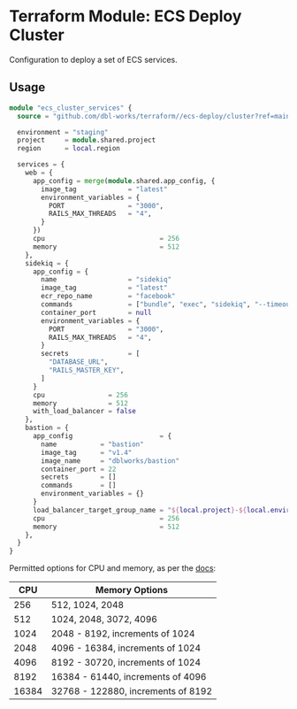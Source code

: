 # Terraform Module: ECS Deploy Cluster

Configuration to deploy a set of ECS services.

## Usage

```terraform
module "ecs_cluster_services" {
  source = "github.com/dbl-works/terraform//ecs-deploy/cluster?ref=main"

  environment = "staging"
  project     = module.shared.project
  region      = local.region

  services = {
    web = {
      app_config = merge(module.shared.app_config, {
        image_tag             = "latest"
        environment_variables = {
          PORT                = "3000",
          RAILS_MAX_THREADS   = "4",
        }
      })
      cpu                             = 256
      memory                          = 512
    },
    sidekiq = {
      app_config = {
        name                  = "sidekiq"
        image_tag             = "latest"
        ecr_repo_name         = "facebook"
        commands              = ["bundle", "exec", "sidekiq", "--timeout", "8", "--concurrency", "4", "--queue", "default"]
        container_port        = null
        environment_variables = {
          PORT                = "3000",
          RAILS_MAX_THREADS   = "4",
        }
        secrets               = [
          "DATABASE_URL",
          "RAILS_MASTER_KEY",
        ]
      }
      cpu                = 256
      memory             = 512
      with_load_balancer = false
    },
    bastion = {
      app_config                      = {
        name           = "bastion"
        image_tag      = "v1.4"
        image_name     = "dblworks/bastion"
        container_port = 22
        secrets        = []
        commands       = []
        environment_variables = {}
      }
      load_balancer_target_group_name = "${local.project}-${local.environment}-ssh"
      cpu                             = 256
      memory                          = 512
    },
  }
}
```

Permitted options for CPU and memory, as per the [docs](https://docs.aws.amazon.com/AmazonECS/latest/developerguide/fargate-tasks-services.html#fargate-tasks-size):

| CPU   | Memory Options                     |
|-------|------------------------------------|
| 256   | 512, 1024, 2048                    |
| 512   | 1024, 2048, 3072, 4096             |
| 1024  | 2048 - 8192, increments of 1024    |
| 2048  | 4096 - 16384, increments of 1024   |
| 4096  | 8192 - 30720, increments of 1024   |
| 8192  | 16384 - 61440, increments of 4096  |
| 16384 | 32768 - 122880, increments of 8192 |
